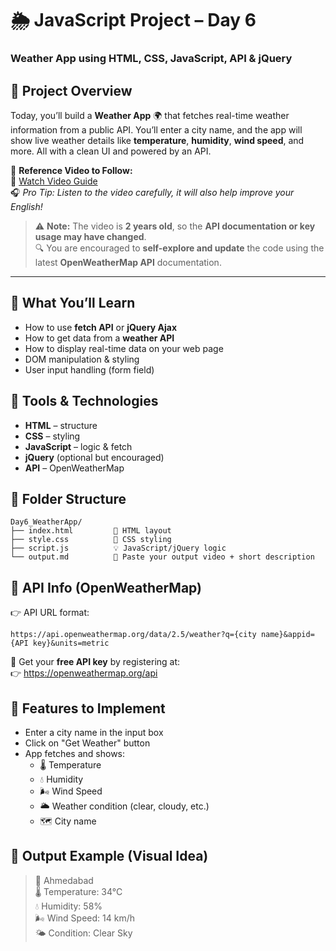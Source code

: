 
# 🌦️ JavaScript Project – Day 6  
### **Weather App using HTML, CSS, JavaScript, API & jQuery**

## 📌 Project Overview  
Today, you’ll build a **Weather App** 🌍 that fetches real-time weather information from a public API. You’ll enter a city name, and the app will show live weather details like **temperature**, **humidity**, **wind speed**, and more. All with a clean UI and powered by an API.

🎥 **Reference Video to Follow:**  
🔗 [Watch Video Guide](https://youtu.be/MIYQR-Ybrn4?si=B1m3ejPFVN_m5Igg)  
🎧 *Pro Tip: Listen to the video carefully, it will also help improve your English!*

> ⚠️ **Note:** The video is **2 years old**, so the **API documentation or key usage may have changed**.  
> 🔍 You are encouraged to **self-explore and update** the code using the latest **OpenWeatherMap API** documentation.

---

## 🧠 What You’ll Learn
- How to use **fetch API** or **jQuery Ajax**
- How to get data from a **weather API**
- How to display real-time data on your web page
- DOM manipulation & styling
- User input handling (form field)



## 🔧 Tools & Technologies
- **HTML** – structure
- **CSS** – styling
- **JavaScript** – logic & fetch
- **jQuery** (optional but encouraged)
- **API** – OpenWeatherMap



## 📂 Folder Structure

```
Day6_WeatherApp/
├── index.html         📄 HTML layout
├── style.css          🎨 CSS styling
├── script.js          💡 JavaScript/jQuery logic
└── output.md          🎥 Paste your output video + short description
```



## 🔗 API Info (OpenWeatherMap)

👉 API URL format:  
```
https://api.openweathermap.org/data/2.5/weather?q={city name}&appid={API key}&units=metric
```

🔐 Get your **free API key** by registering at:  
👉 https://openweathermap.org/api



## 🌈 Features to Implement
- Enter a city name in the input box
- Click on "Get Weather" button
- App fetches and shows:
  - 🌡️ Temperature
  - 💧 Humidity
  - 🌬️ Wind Speed
  - 🌥️ Weather condition (clear, cloudy, etc.)
  - 🗺️ City name



## 🚀 Output Example (Visual Idea)

> 📍 Ahmedabad  
> 🌡️ Temperature: 34°C  
> 💧 Humidity: 58%  
> 🌬️ Wind Speed: 14 km/h  
> 🌤️ Condition: Clear Sky  
